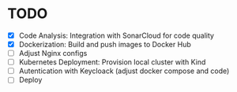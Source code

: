 # TODO

- [x] Code Analysis: Integration with SonarCloud for code quality
- [x] Dockerization: Build and push images to Docker Hub
- [ ] Adjust Nginx configs
- [ ] Kubernetes Deployment: Provision local cluster with Kind
- [ ] Autentication with Keycloack (adjust docker compose and code)
- [ ] Deploy